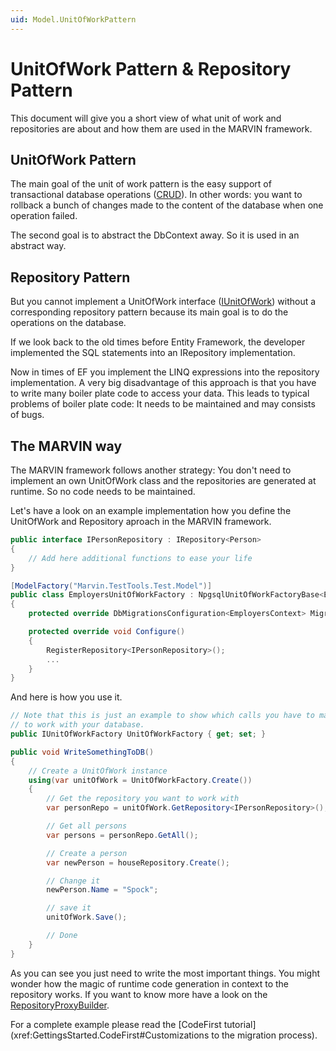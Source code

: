 ```yaml
---
uid: Model.UnitOfWorkPattern
---
```

# UnitOfWork Pattern & Repository Pattern

This document will give you a short view of what unit of work and repositories are about and how them are used in the MARVIN framework.

## UnitOfWork Pattern

The main goal of the unit of work pattern is the easy support of transactional database operations ([CRUD](https://en.wikipedia.org/wiki/Create,_read,_update_and_delete)). In other words: you want to rollback a bunch of changes made to the content of the database when one operation failed.

The second goal is to abstract the DbContext away. So it is used in an abstract way.

## Repository Pattern

But you cannot implement a UnitOfWork interface ([IUnitOfWork](xref:Marvin.Model.IUnitOfWork)) without a corresponding repository pattern because its main goal is to do the operations on the database.

If we look back to the old times before Entity Framework, the developer implemented the SQL statements into an IRepository implementation.

Now in times of EF you implement the LINQ expressions into the repository implementation. A very big disadvantage of this approach is that you have to write many boiler plate code to access your data. This leads to typical problems of boiler plate code: It needs to be maintained and may consists of bugs.

## The MARVIN way

The MARVIN framework follows another strategy: You don't need to implement an own UnitOfWork class and the repositories are generated at runtime. So no code needs to be maintained.

Let's have a look on an example implementation how you define the UnitOfWork and Repository aproach in the MARVIN framework.

````cs
public interface IPersonRepository : IRepository<Person>
{
    // Add here additional functions to ease your life
}

[ModelFactory("Marvin.TestTools.Test.Model")]
public class EmployersUnitOfWorkFactory : NpgsqlUnitOfWorkFactoryBase<EmployersContext>
{
    protected override DbMigrationsConfiguration<EmployersContext> MigrationConfiguration => new Migrations.Configuration();

    protected override void Configure()
    {
        RegisterRepository<IPersonRepository>();
        ...
    }
}
````

And here is how you use it.

````cs
// Note that this is just an example to show which calls you have to make
// to work with your database.
public IUnitOfWorkFactory UnitOfWorkFactory { get; set; }

public void WriteSomethingToDB()
{
    // Create a UnitOfWork instance
    using(var unitOfWork = UnitOfWorkFactory.Create())
    {
        // Get the repository you want to work with
        var personRepo = unitOfWork.GetRepository<IPersonRepository>();

        // Get all persons
        var persons = personRepo.GetAll();

        // Create a person
        var newPerson = houseRepository.Create();

        // Change it
        newPerson.Name = "Spock";

        // save it
        unitOfWork.Save();

        // Done
    }
}
````

As you can see you just need to write the most important things. You might wonder how the magic of runtime code generation in context to the repository works. If you want to know more have a look on the [RepositoryProxyBuilder](xref:Model.RepositoryProxyBuilder).

For a complete example please read the [CodeFirst tutorial](xref:GettingsStarted.CodeFirst#Customizations to the migration process).